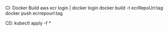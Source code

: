 CI:
Docker Build
aws ecr login | docker login
docker build -t ecrRepoUrl:tag
docker push ecrrepourl:tag

CD:
kubectl apply -f *
 